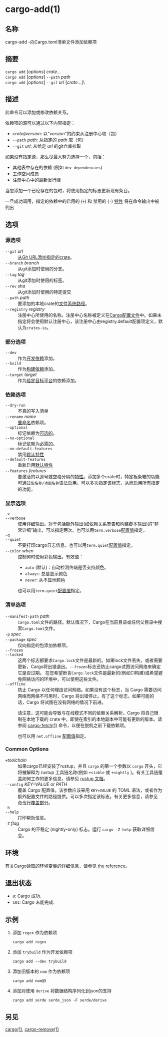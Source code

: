 # cargo-add(1)



## 名称

cargo-add -向Cargo.toml清单文件添加依赖项

## 摘要

`cargo add` [_options_] _crate_...\
`cargo add` [_options_] `--path` _path_\
`cargo add` [_options_] `--git` _url_ [_crate_...]\


## 描述

此命令可以添加或修改依赖关系。

依赖项的源可以通过以下内容指定：

* _crate_`@`_version_: 以"_version_"的约束从注册中心取（包）
* `--path` _path_: 从指定的 _path_ 取（包）
* `--git` _url_: 从给定 _url_ 的git仓库拉取

如果没有指定源，那么尽最大努力选择一个，包括：

* 其他表中存在的依赖 (例如 `dev-dependencies`)
* 工作空间成员
* 注册中心中的最新发行版

当您添加一个已经存在的包时，将使用指定的标志更新现有条目。

一旦成功调用，指定的依赖中的启用的 (`+`) 和 禁用的 (`-`) [特性]  将在命令输出中被列出

[特性]: ../reference/features.md

## 选项

### 源选项

<dl>

<dt class="option-term" id="option-cargo-add---git"><a class="option-anchor" href="#option-cargo-add---git"></a><code>--git</code> <em>url</em></dt>
<dd class="option-desc"><a href="../reference/specifying-dependencies.html#specifying-dependencies-from-git-repositories">从Git URL添加指定的crate</a>。</dd>


<dt class="option-term" id="option-cargo-add---branch"><a class="option-anchor" href="#option-cargo-add---branch"></a><code>--branch</code> <em>branch</em></dt>
<dd class="option-desc">从git添加时使用的分支。</dd>


<dt class="option-term" id="option-cargo-add---tag"><a class="option-anchor" href="#option-cargo-add---tag"></a><code>--tag</code> <em>tag</em></dt>
<dd class="option-desc">从git添加时使用的标签。</dd>


<dt class="option-term" id="option-cargo-add---rev"><a class="option-anchor" href="#option-cargo-add---rev"></a><code>--rev</code> <em>sha</em></dt>
<dd class="option-desc">从git添加时使用的特定提交</dd>


<dt class="option-term" id="option-cargo-add---path"><a class="option-anchor" href="#option-cargo-add---path"></a><code>--path</code> <em>path</em></dt>
<dd class="option-desc">要添加的本地crate的<a href="../reference/specifying-dependencies.html#specifying-path-dependencies">文件系统路径</a>。</dd>


<dt class="option-term" id="option-cargo-add---registry"><a class="option-anchor" href="#option-cargo-add---registry"></a><code>--registry</code> <em>registry</em></dt>
<dd class="option-desc">注册中心所使用的名称。注册中心名称被定义在<a href="../reference/config.html">Cargo配置文件</a>中。如果未指定将会使用默认注册中心，该注册中心由registry.default配置项定义，默认为<code>crates-io</code>。</dd>



</dl>

### 部分选项

<dl>

<dt class="option-term" id="option-cargo-add---dev"><a class="option-anchor" href="#option-cargo-add---dev"></a><code>--dev</code></dt>
<dd class="option-desc">作为<a href="../reference/specifying-dependencies.html#development-dependencies">开发依赖</a>添加。</dd>


<dt class="option-term" id="option-cargo-add---build"><a class="option-anchor" href="#option-cargo-add---build"></a><code>--build</code></dt>
<dd class="option-desc">作为<a href="../reference/specifying-dependencies.html#build-dependencies">构建依赖</a>添加。</dd>


<dt class="option-term" id="option-cargo-add---target"><a class="option-anchor" href="#option-cargo-add---target"></a><code>--target</code> <em>target</em></dt>
<dd class="option-desc">作为<a href="../reference/specifying-dependencies.html#platform-specific-dependencies">给定目标平台</a>的依赖添加。</dd>


</dl>


</dl>

### 依赖选项

<dl>

<dt class="option-term" id="option-cargo-add---dry-run"><a class="option-anchor" href="#option-cargo-add---dry-run"></a><code>--dry-run</code></dt>
<dd class="option-desc">不真的写入清单</dd>


<dt class="option-term" id="option-cargo-add---rename"><a class="option-anchor" href="#option-cargo-add---rename"></a><code>--rename</code> <em>name</em></dt>
<dd class="option-desc"><a href="../reference/specifying-dependencies.html#renaming-dependencies-in-cargotoml">重命名</a>依赖项。</dd>


<dt class="option-term" id="option-cargo-add---optional"><a class="option-anchor" href="#option-cargo-add---optional"></a><code>--optional</code></dt>
<dd class="option-desc">标记依赖为<a href="../reference/features.html#optional-dependencies">可选的</a>。</dd>


<dt class="option-term" id="option-cargo-add---no-optional"><a class="option-anchor" href="#option-cargo-add---no-optional"></a><code>--no-optional</code></dt>
<dd class="option-desc">标记依赖为<a href="../reference/features.html#optional-dependencies">必需的</a>。</dd>


<dt class="option-term" id="option-cargo-add---no-default-features"><a class="option-anchor" href="#option-cargo-add---no-default-features"></a><code>--no-default-features</code></dt>
<dd class="option-desc">禁用<a href="../reference/features.html#dependency-features">默认特性</a></dd>


<dt class="option-term" id="option-cargo-add---default-features"><a class="option-anchor" href="#option-cargo-add---default-features"></a><code>--default-features</code></dt>
<dd class="option-desc">重新启用<a href="../reference/features.html#dependency-features">默认特性</a></dd>


<dt class="option-term" id="option-cargo-add---features"><a class="option-anchor" href="#option-cargo-add---features"></a><code>--features</code> <em>features</em></dt>
<dd class="option-desc">要激活的以逗号或空格分隔的<a href="../reference/features.html#dependency-features">特性</a>。添加多个crate时，特定板条箱的功能可通过<code>包名称/功能名称</code>语法启用。可以多次指定该标志，从而启用所有指定的功能。</dd>


</dl>


### 显示选项

<dl>
<dt class="option-term" id="option-cargo-add--v"><a class="option-anchor" href="#option-cargo-add--v"></a><code>-v</code></dt>
<dt class="option-term" id="option-cargo-add---verbose"><a class="option-anchor" href="#option-cargo-add---verbose"></a><code>--verbose</code></dt>
<dd class="option-desc">使用详细输出。对于包括额外输出(如依赖关系警告和构建脚本输出)的“非常详细”输出，可以指定两次。也可以用<code>term.verbose</code><a href="../reference/config.html">配置值</a>指定。</dd>


<dt class="option-term" id="option-cargo-add--q"><a class="option-anchor" href="#option-cargo-add--q"></a><code>-q</code></dt>
<dt class="option-term" id="option-cargo-add---quiet"><a class="option-anchor" href="#option-cargo-add---quiet"></a><code>--quiet</code></dt>
<dd class="option-desc">不要打印cargo日志信息。也可以用<code>term.quiet</code><a href="../reference/config.html">配置值</a>指定。</dd>


<dt class="option-term" id="option-cargo-add---color"><a class="option-anchor" href="#option-cargo-add---color"></a><code>--color</code> <em>when</em></dt>
<dd class="option-desc">控制何时使用彩色输出。有效值：</p>
<ul>
<li><code>auto</code> (默认)：自动检测终端是否支持颜色。</li>
<li><code>always</code>: 总是显示颜色</li>
<li><code>never</code>: 从不显示颜色</li>
</ul>
<p>也可以用<code>term.quiet</code><a href="../reference/config.html">配置值</a>指定。</dd>


</dl>

### 清单选项

<dl>
<dt class="option-term" id="option-cargo-add---manifest-path"><a class="option-anchor" href="#option-cargo-add---manifest-path"></a><code>--manifest-path</code> <em>path</em></dt>
<dd class="option-desc"><code>Cargo.toml</code>文件的路径。默认情况下，Cargo在当前目录或任何父目录中搜索<code>Cargo.toml</code>文件。</dd>



<dt class="option-term" id="option-cargo-add--p"><a class="option-anchor" href="#option-cargo-add--p"></a><code>-p</code> <em>spec</em></dt>
<dt class="option-term" id="option-cargo-add---package"><a class="option-anchor" href="#option-cargo-add---package"></a><code>--package</code> <em>spec</em></dt>
<dd class="option-desc">仅向指定的包添加依赖项。</dd>


<dt class="option-term" id="option-cargo-add---frozen"><a class="option-anchor" href="#option-cargo-add---frozen"></a><code>--frozen</code></dt>
<dt class="option-term" id="option-cargo-add---locked"><a class="option-anchor" href="#option-cargo-add---locked"></a><code>--locked</code></dt>
<dd class="option-desc">这两个标志都要求<code>Cargo.lock</code>文件是最新的。如果lock文件丢失，或者需要更新，Cargo将出错退出。<code>--frozen</code>标志还防止cargo试图访问网络来确定它是否过期。
在您希望断言<code>Cargo.lock</code>文件是最新的(例如CI构建)或希望避免网络访问的环境中，可以使用这些文件。</dd>


<dt class="option-term" id="option-cargo-add---offline"><a class="option-anchor" href="#option-cargo-add---offline"></a><code>--offline</code></dt>
<dd class="option-desc">防止 Cargo 以任何理由访问网络。如果没有这个标志，当 Cargo 需要访问网络而网络不可用时，Cargo 将出错停止。有了这个标志，如果可能的话，Cargo 将试图在没有网络的情况下前进。</p>
请注意，这可能会导致与在线模式不同的依赖关系解析。Cargo 将自己限制在本地下载的 crate 中，即使在索引的本地副本中可能有更新的版本。请参阅 <a href="cargo-fetch.html">cargo-fetch(1)</a> 命令，以便在脱机之前下载依赖项。</p>
也可以用 <code>net.offline</code> <a href="../reference/config.html">配置值</a>指定。</dd>


</dl>

### Common Options

<dl>

<dt class="option-term" id="option-cargo-add-+toolchain"><a class="option-anchor" href="#option-cargo-add-+toolchain"></a><code>+</code><em>toolchain</em></dt>
<dd class="option-desc">如果cargo已经安装了rustup，并且 <code>cargo</code> 的第一个参数以 <code>cargo</code> 开头，它将被解释为 rustup 工具链名称(例如 <code>+stable</code> 或 <code>+nightly</code> )。有关工具链覆盖如何工作的更多信息，请参见 <a href="https://rust-lang.github.io/rustup/overrides.html">rustup 文档</a>。</dd>


<dt class="option-term" id="option-cargo-add---config"><a class="option-anchor" href="#option-cargo-add---config"></a><code>--config</code> <em>KEY=VALUE</em> or <em>PATH</em></dt>
<dd class="option-desc">覆盖 Cargo 配置值。该参数应该采用 <code>KEY=VALUE</code> 的 TOML 语法，或者作为额外配置文件的路径提供。可以多次指定该标志。有关更多信息，请参见 <a href="../reference/config.html#command-line-overrides">命令行覆盖部分</a>。</dd>


<dt class="option-term" id="option-cargo-add--h"><a class="option-anchor" href="#option-cargo-add--h"></a><code>-h</code></dt>
<dt class="option-term" id="option-cargo-add---help"><a class="option-anchor" href="#option-cargo-add---help"></a><code>--help</code></dt>
<dd class="option-desc">打印帮助信息。</dd>


<dt class="option-term" id="option-cargo-add--Z"><a class="option-anchor" href="#option-cargo-add--Z"></a><code>-Z</code> <em>flag</em></dt>
<dd class="option-desc">Cargo 的不稳定 (nightly-only) 标志。运行 <code>cargo -Z help</code> 获取详细信息。</dd>


</dl>


## 环境

有关Cargo读取的环境变量的详细信息，请参见 [the reference](../reference/environment-variables.html)。


## 退出状态

* `0`: Cargo 成功.
* `101`: Cargo 未能完成.


## 示例

1. 添加 `regex` 作为依赖项

       cargo add regex

2. 添加 `trybuild` 作为开发依赖项

       cargo add --dev trybuild

3. 添加旧版本的 `nom` 作为依赖项

       cargo add nom@5

4. 添加对使用 `derive` 将数据结构序列化到json的支持

       cargo add serde serde_json -F serde/derive

## 另见
[cargo(1)](cargo.html), [cargo-remove(1)](cargo-remove.html)

